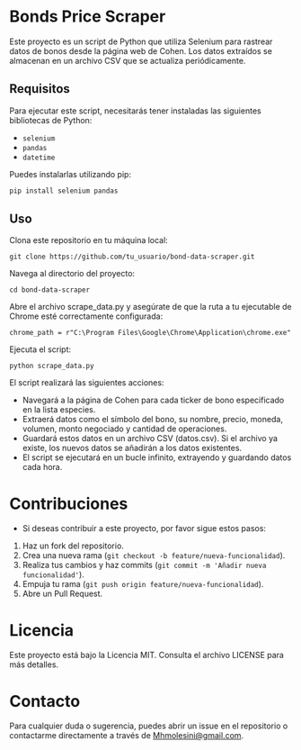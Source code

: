 # Bonds Price Scraper

Este proyecto es un script de Python que utiliza Selenium para rastrear datos de bonos desde la página web de Cohen. Los datos extraídos se almacenan en un archivo CSV que se actualiza periódicamente.

## Requisitos

Para ejecutar este script, necesitarás tener instaladas las siguientes bibliotecas de Python:

- `selenium`
- `pandas`
- `datetime`

Puedes instalarlas utilizando pip:

```bash
pip install selenium pandas
```

## Uso

Clona este repositorio en tu máquina local:

``git clone https://github.com/tu_usuario/bond-data-scraper.git``

Navega al directorio del proyecto:

``cd bond-data-scraper``

Abre el archivo scrape_data.py y asegúrate de que la ruta a tu ejecutable de Chrome esté correctamente configurada:

``chrome_path = r"C:\Program Files\Google\Chrome\Application\chrome.exe"``

Ejecuta el script:

`python scrape_data.py`

El script realizará las siguientes acciones:

- Navegará a la página de Cohen para cada ticker de bono especificado en la lista especies.
- Extraerá datos como el símbolo del bono, su nombre, precio, moneda, volumen, monto negociado y cantidad de operaciones.
- Guardará estos datos en un archivo CSV (datos.csv). Si el archivo ya existe, los nuevos datos se añadirán a los datos existentes.
- El script se ejecutará en un bucle infinito, extrayendo y guardando datos cada hora.

# Contribuciones

- Si deseas contribuir a este proyecto, por favor sigue estos pasos:

1) Haz un fork del repositorio.
2) Crea una nueva rama (`git checkout -b feature/nueva-funcionalidad`).
3) Realiza tus cambios y haz commits (`git commit -m 'Añadir nueva funcionalidad'`).
4) Empuja tu rama (`git push origin feature/nueva-funcionalidad`).
5) Abre un Pull Request.

# Licencia

Este proyecto está bajo la Licencia MIT. Consulta el archivo LICENSE para más detalles.

# Contacto

Para cualquier duda o sugerencia, puedes abrir un issue en el repositorio o contactarme directamente a través de Mhmolesini@gmail.com.
